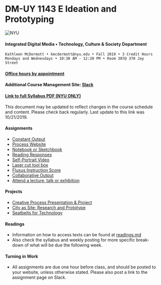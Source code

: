 # DM-UY 1143 E Ideation and Prototyping
![NYU](http://archive.engineering.nyu.edu/files/tandon_long_black.png)
#### Integrated Digital Media • Technology, Culture & Society Department 

    Kathleen McDermott • kmcdermott@nyu.edu • Fall 2019 • 3 Credit Hours
    Mondays and Wednesdays • 10:30 AM - 12:20 PM • Room 307@ 370 Jay Street
    

#### [Office hours by appointment ](https://calendar.google.com/calendar/selfsched?sstoken=UUl6ZHRicC1jSXBVfGRlZmF1bHR8OTdkZDlmZTU0N2E4NzZiZTUxZjQ5YjgwYjg5M2NmY2Q)

#### Additional Course Management Site: [Slack](https://app.slack.com/client/TMM8XA9UH/CMT6FMZ6Y)

#### [Link to full Syllabus PDF (NYU ONLY)](https://drive.google.com/file/d/1gMmKnC_JFARYJfIdHq62lkxRImFnHPEL/view?usp=sharing)
This document may be updated to reflect changes in the course schedule and content. Please check back regularly. Last update to this link was 10/21/2019.  

#### Assignments
* [Constant Output](constant_output.md)
* [Process Website](process_website.md)
* [Notebook or Sketchbook](notebook_or_sketchbook.md)
* [Reading Responses](reading_responses.md)
* [Self-Portrait Video](video_portrait.md)
* [Laser cut tool box](lasercut.md)
* [Fluxus Instruction Score](fluxus.md)
* [Collaborative Output](collaborative_Output.md)
* [Attend a lecture, talk or exhibition](attend_a_lecture.md)


#### Projects
* [Creative Process Presentation & Project](creative_process.md)
* [City as Site: Research and Prototype](city_as_site.md)
* [Seatbelts for Technology](seatbelts.md)


#### Readings
* Information on how to access texts can be found at [readings.md](readings.md)
* Also check the syllabus and weekly posting for more specific break-down of what will be due the following week.

#### Turning in Work

* All assignments are due one hour before class, and should be posted to your website, unless otherwise stated. Please also post a link to the assignment page on Slack. 
